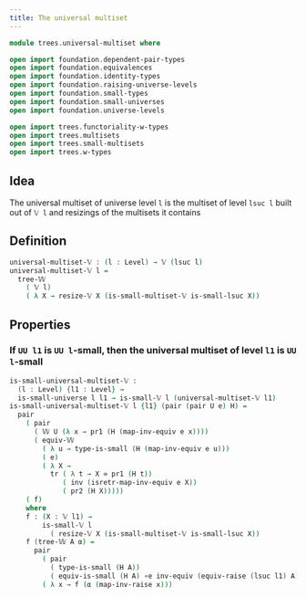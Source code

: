 ```yaml
---
title: The universal multiset
---
```


```agda
module trees.universal-multiset where

open import foundation.dependent-pair-types
open import foundation.equivalences
open import foundation.identity-types
open import foundation.raising-universe-levels
open import foundation.small-types
open import foundation.small-universes
open import foundation.universe-levels

open import trees.functoriality-w-types
open import trees.multisets
open import trees.small-multisets
open import trees.w-types
```

## Idea

The universal multiset of universe level `l` is the multiset of level `lsuc l` built out of `𝕍 l` and resizings of the multisets it contains

## Definition
```agda
universal-multiset-𝕍 : (l : Level) → 𝕍 (lsuc l)
universal-multiset-𝕍 l =
  tree-𝕎
    ( 𝕍 l)
    ( λ X → resize-𝕍 X (is-small-multiset-𝕍 is-small-lsuc X))
```

## Properties

### If `UU l1` is `UU l`-small, then the universal multiset of level `l1` is `UU l`-small

```agda
is-small-universal-multiset-𝕍 :
  (l : Level) {l1 : Level} →
  is-small-universe l l1 → is-small-𝕍 l (universal-multiset-𝕍 l1)
is-small-universal-multiset-𝕍 l {l1} (pair (pair U e) H) =
  pair
    ( pair
      ( 𝕎 U (λ x → pr1 (H (map-inv-equiv e x))))
      ( equiv-𝕎
        ( λ u → type-is-small (H (map-inv-equiv e u)))
        ( e)
        ( λ X →
          tr ( λ t → X ≃ pr1 (H t))
             ( inv (isretr-map-inv-equiv e X))
             ( pr2 (H X)))))
    ( f)
    where
    f : (X : 𝕍 l1) →
        is-small-𝕍 l
          ( resize-𝕍 X (is-small-multiset-𝕍 is-small-lsuc X))
    f (tree-𝕎 A α) =
      pair
        ( pair
          ( type-is-small (H A))
          ( equiv-is-small (H A) ∘e inv-equiv (equiv-raise (lsuc l1) A)))
        ( λ x → f (α (map-inv-raise x)))
```
